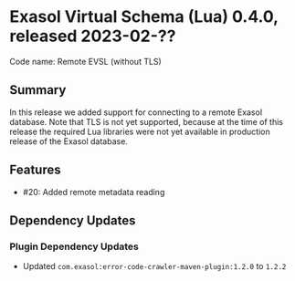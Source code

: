 # Exasol Virtual Schema (Lua) 0.4.0, released 2023-02-??

Code name: Remote EVSL (without TLS)

## Summary

In this release we added support for connecting to a remote Exasol database. Note that TLS is not yet supported, because at the time of this release the required Lua libraries were not yet available in production release of the Exasol database.

## Features

* #20: Added remote metadata reading

## Dependency Updates

### Plugin Dependency Updates

* Updated `com.exasol:error-code-crawler-maven-plugin:1.2.0` to `1.2.2`
